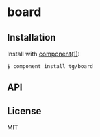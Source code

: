 
# board

  

## Installation

  Install with [component(1)](http://component.io):

    $ component install tg/board

## API



## License

  MIT
